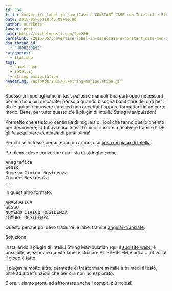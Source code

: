 ```yaml
---
id: 286
title: convertire label in camelCase o CONSTANT_CASE con IntelliJ e String Manipulation
date: 2015-05-05T18:45:08+00:00
author: musikele
layout: post
guid: http://michelenasti.com/?p=286
permalink: /2015/05/convertire-label-in-camelcase-o-constant_case-con-intellij-e-string-manipulation/
dsq_thread_id:
  - "4096239362"
categories:
  - Italiano
tags:
  - camel case
  - intellij
  - string manipulation
headerImg: /uploads/2015/05/string-manipulation.gif
---
```


Spesso ci impelaghiamo in task pallosi e manuali (ma purtroppo necessari) per le azioni più disparate; penso a quando bisogna bonificare dei dati per il db (e quindi rimuovere caratteri non accettati) oppure formattarli in un certo modo. Bene, per tutto questo c'è il plugin di IntelliJ String Manipulation!

Premetto che esistono centinaia di migliaia di Tool che fanno quello che sto per descrivere; io tuttavia uso IntelliJ quindi riuscire a risolvere tramite l'IDE gli fa acquistare centinaia di punti stima!

Per chi se lo fosse perso, ecco un articolo su [cosa mi piace di IntelliJ](http://michelenasti.com/2015/04/intellij-idea-alla-fine-e-arrivato-lamore/).

Problema: devo convertire una lista di stringhe come

<pre class="lang:default decode:true">Anagrafica
Sesso
Numero Civico Residenza
Comune Residenza
...</pre>

in quest'altro formato:

<pre class="lang:default decode:true">ANAGRAFICA
SESSO
NUMERO_CIVICO_RESIDENZA
COMUNE_RESIDENZA
</pre>

Questo perchè poi devo tradurre le label tramite [angular-translate](https://angular-translate.github.io/).

Soluzione:

Installando il plugin di IntelliJ String Manipulation (qui il [suo sito web](https://plugins.jetbrains.com/plugin/2162?pr=phpStorm)), è possibile selezionare queste label e cliccare ALT-SHIFT-M e poi J ... et voilà! il gioco è fatto.

Il plugin fa molto altro, permette di trasformare in mille altri modi il testo, oltre ad altre funzioni che per ora non ho esplorato.

E ora... siamo pronti ad affrontare anche i compiti più noiosi!